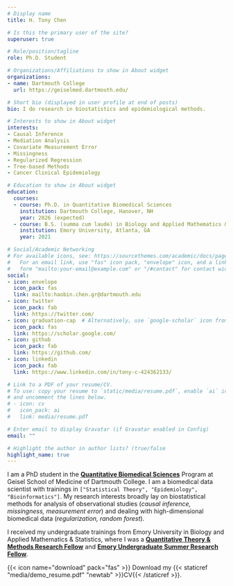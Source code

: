 ```yaml
---
# Display name
title: H. Tony Chen

# Is this the primary user of the site?
superuser: true

# Role/position/tagline
role: Ph.D. Student

# Organizations/Affiliations to show in About widget
organizations:
- name: Dartmouth College
  url: https://geiselmed.dartmouth.edu/

# Short bio (displayed in user profile at end of posts)
bio: I do research in biostatistics and epidemiological methods.

# Interests to show in About widget
interests:
- Causal Inference 
- Mediation Analysis
- Covariate Measurement Error
- Missingness
- Regularized Regression
- Tree-based Methods
- Cancer Clinical Epidemiology

# Education to show in About widget
education:
  courses:
  - course: Ph.D. in Quantitative Biomedical Sciences
    institution: Dartmouth College, Hanover, NH
    year: 2026 (expected)
  - course: B.S. (summa cum laude) in Biology and Applied Mathematics & Statistics
    institution: Emory University, Atlanta, GA
    year: 2021

# Social/Academic Networking
# For available icons, see: https://sourcethemes.com/academic/docs/page-builder/#icons
#   For an email link, use "fas" icon pack, "envelope" icon, and a link in the
#   form "mailto:your-email@example.com" or "/#contact" for contact widget.
social:
- icon: envelope
  icon_pack: fas
  link: mailto:haobin.chen.gr@dartmouth.edu
- icon: twitter
  icon_pack: fab
  link: https://twitter.com/
- icon: graduation-cap  # Alternatively, use `google-scholar` icon from `ai` icon pack
  icon_pack: fas
  link: https://scholar.google.com/
- icon: github
  icon_pack: fab
  link: https://github.com/
- icon: linkedin
  icon_pack: fab
  link: https://www.linkedin.com/in/tony-c-424362133/

# Link to a PDF of your resume/CV.
# To use: copy your resume to `static/media/resume.pdf`, enable `ai` icons in `params.toml`, 
# and uncomment the lines below.
# - icon: cv
#   icon_pack: ai
#   link: media/resume.pdf

# Enter email to display Gravatar (if Gravatar enabled in Config)
email: ""

# Highlight the author in author lists? (true/false
highlight_name: true
---
```


I am a PhD student in the [**Quantitative Biomedical Sciences**](https://geiselmed.dartmouth.edu/qbs/) Program at Geisel School of Medicine of Dartmouth College. I am a biomedical data scientist with trainings in `["Statistical Theory", "Epidemiology", "Bioinformatics"]`. My research interests broadly lay on biostatistical methods for analysis of observational studies (_causal inference, missingness, measurement error_) and dealing with high-dimensional biomedical data (_regularization, random forest_).

I received my undergraduate trainings from Emory University in Biology and Applied Mathematics & Statistics, where I was a [**Quantitative Theory & Methods Research Fellow**](http://quantitative.emory.edu/people/undergraduate-fellows.html) and [**Emory Undergraduate Summer Research Fellow**](http://college.emory.edu/undergraduate-research/summer/index.html).

{{< icon name="download" pack="fas" >}} Download my {{< staticref "media/demo_resume.pdf" "newtab" >}}CV{{< /staticref >}}.
